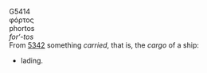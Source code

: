 G5414  
φόρτος  
phortos  
*for‘-tos*  
From [5342](g5342) something *carried*, that is, the *cargo* of a ship:
- lading.  
